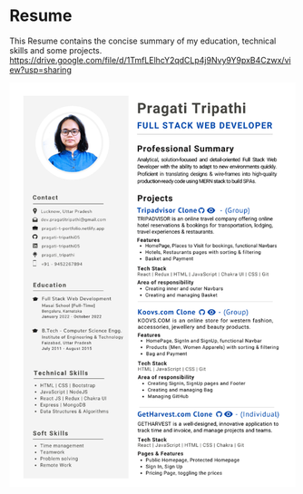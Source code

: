 # Resume
This Resume contains the concise summary of my education, technical skills and some projects.
<a href="https://drive.google.com/file/d/1TmfLElhcY2qdCLp4j9Nvy9Y9pxB4Czwx/view?usp=sharing"> https://drive.google.com/file/d/1TmfLElhcY2qdCLp4j9Nvy9Y9pxB4Czwx/view?usp=sharing </a>

<img src="https://github.com/pragati-tripathi05/Resume/blob/master/Pragati-Tripathi%20-%20Resume.png" alt="Pragati Tripathi"/>
